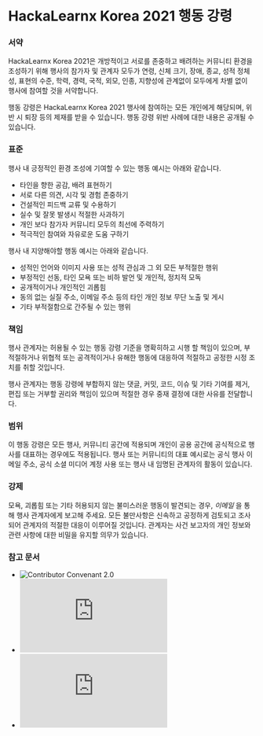 # HackaLearnx Korea 2021 행동 강령

### 서약
HackaLearnx Korea 2021은 개방적이고 서로를 존중하고 배려하는 커뮤니티 환경을 조성하기 위해 행사의 참가자 및 관계자 모두가 연령, 신체 크기, 장애, 종교, 성적 정체성, 표현의 수준, 학력, 경력, 국적, 외모, 인종, 지향성에 관계없이 모두에게 차별 없이 행사에 참여할 것을 서약합니다.

행동 강령은 HackaLearnx Korea 2021 행사에 참여하는 모든 개인에게 해당되며, 위반 시 퇴장 등의 제재를 받을 수 있습니다. 행동 강령 위반 사례에 대한 내용은 공개될 수 있습니다.

### 표준
행사 내 긍정적인 환경 조성에 기여할 수 있는 행동 예시는 아래와 같습니다.
- 타인을 향한 공감, 배려 표현하기
- 서로 다른 의견, 시각 및 경험 존중하기
- 건설적인 피드백 교류 및 수용하기
- 실수 및 잘못 발생시 적절한 사과하기
- 개인 보다 참가자 커뮤니티 모두의 최선에 주력하기
- 적극적인 참여와 자유로운 도움 구하기

행사 내 지양해야할 행동 예시는 아래와 같습니다.
- 성적인 언어와 이미지 사용 또는 성적 관심과 그 외 모든 부적절한 행위
- 부정적인 선동, 타인 모욕 또는 비하 발언 및 개인적, 정치적 모독
- 공개적이거나 개인적인 괴롭힘
- 동의 없는 실질 주소, 이메일 주소 등의 타인 개인 정보 무단 노출 및 게시
- 기타 부적절함으로 간주될 수 있는 행위

### 책임
행사 관계자는 허용될 수 있는 행동 강령 기준을 명확히하고 시행 할 책임이 있으며, 부적절하거나 위협적 또는 공격적이거나 유해한 행동에 대응하여 적절하고 공정한 시정 조치를 취할 것입니다.

행사 관계자는 행동 강령에 부합하지 않는 댓글, 커밋, 코드, 이슈 및 기타 기여를 제거, 편집 또는 거부할 권리와 책임이 있으며 적절한 경우 중재 결정에 대한 사유를 전달합니다.

### 범위
이 행동 강령은 모든 행사, 커뮤니티 공간에 적용되며 개인이 공용 공간에 공식적으로 행사를 대표하는 경우에도 적용됩니다. 행사 또는 커뮤니티의 대표 예시로는 공식 행사 이메일 주소, 공식 소셜 미디어 계정 사용 또는 행사 내 임명된 관계자의 활동이 있습니다. 

### 강제
모욕, 괴롭힘 또는 기타 허용되지 않는 불미스러운 행동이 발견되는 경우, *이메일* 을 통해 행사 관계자에게 보고해 주세요. 모든 불만사항은 신속하고 공정하게 검토되고 조사되어 관계자의 적절한 대응이 이루어질 것입니다. 관계자는 사건 보고자의 개인 정보와 관련 사항에 대한 비밀을 유지할 의무가 있습니다. 

### 참고 문서
- ![Contributor Convenant 2.0](https://www.contributor-covenant.org/version/2/0/code_of_conduct/)
- ![Global Azure 2021 Korea Code of Conduct](https://github.com/krazure/gab2020kr/blob/master/CODE-OF-CONDUCT.md)
- ![Code-for-Korea Code of Conduct](https://github.com/Code-for-Korea/community.identity/blob/master/code_of_conduct.md)
